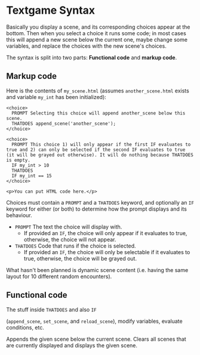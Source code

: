 # Textgame Syntax

Basically you display a scene, and its corresponding choices appear at the bottom. Then when you select a choice it runs some code; in most cases this will append a new scene below the current one, maybe change some variables, and replace the choices with the new scene's choices.

The syntax is split into two parts: **Functional code** and **markup code**.

## Markup code

Here is the contents of `my_scene.html` (assumes `another_scene.html` exists and variable `my_int` has been initialized):
```
<choice>
  PROMPT Selecting this choice will append another_scene below this scene.
  THATDOES append_scene('another_scene');
</choice>

<choice>
  PROMPT This choice 1) will only appear if the first IF evaluates to true and 2) can only be selected if the second IF evaluates to true (it will be grayed out otherwise). It will do nothing because THATDOES is empty.
  IF my_int > 10
  THATDOES
  IF my_int == 15
</choice>

<p>You can put HTML code here.</p>
```

Choices must contain a `PROMPT` and a `THATDOES` keyword, and optionally an `IF` keyword for either (or both) to determine how the prompt displays and its behaviour.
- `PROMPT` The text the choice will display with.
  - If provided an `IF`, the choice will only appear if it evaluates to true, otherwise, the choice will not appear.
- `THATDOES` Code that runs if the choice is selected.
  - If provided an `IF`, the choice will only be selectable if it evaluates to true, otherwise, the choice will be grayed out.

What hasn't been planned is dynamic scene content (i.e. having the same layout for 10 different random encounters).

## Functional code

The stuff inside `THATDOES` and also `IF`

(`append_scene`, `set_scene`, and `reload_scene`), modify variables, evaluate conditions, etc.

Appends the given scene below the current scene.
Clears all scenes that are currently displayed and displays the given scene.
